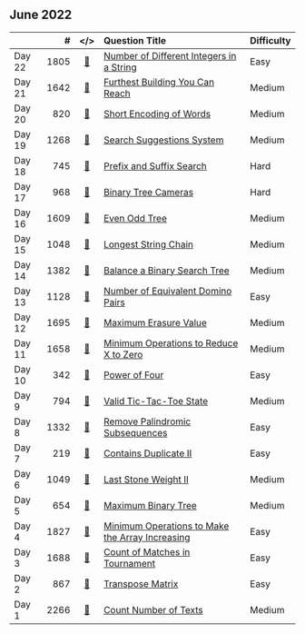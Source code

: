 ## June 2022

||#|</>|Question Title|Difficulty|
|:--|--:|:-:|:--|:--|
|Day 22|1805|[📎](../src/q_1801_1850/q1805.cc)|[Number of Different Integers in a String](https://leetcode.com/problems/number-of-different-integers-in-a-string/)|Easy|
|Day 21|1642|[📎](../src/q_1601_1650/q1642.cc)|[Furthest Building You Can Reach](https://leetcode.com/problems/furthest-building-you-can-reach/)|Medium|
|Day 20|820|[📎](../src/q_801_850/q0820.cc)|[Short Encoding of Words](https://leetcode.com/problems/short-encoding-of-words/)|Medium|
|Day 19|1268|[📎](../src/q_1251_1300/q1268.cc)|[Search Suggestions System](https://leetcode.com/problems/search-suggestions-system/)|Medium|
|Day 18|745|[📎](../src/q_701_750/q0745.cc)|[Prefix and Suffix Search](https://leetcode.com/problems/prefix-and-suffix-search/)|Hard|
|Day 17|968|[📎](../src/q_951_1000/q0968.cc)|[Binary Tree Cameras](https://leetcode.com/problems/binary-tree-cameras/)|Hard|
|Day 16|1609|[📎](../src/q_1601_1650/q1609.cc)|[Even Odd Tree](https://leetcode.com/problems/even-odd-tree/)|Medium|
|Day 15|1048|[📎](../src/q_1001_1050/q1048.cc)|[Longest String Chain](https://leetcode.com/problems/longest-string-chain/)|Medium|
|Day 14|1382|[📎](../src/q_1351_1400/q1382.cc)|[Balance a Binary Search Tree](https://leetcode.com/problems/balance-a-binary-search-tree/)|Medium|
|Day 13|1128|[📎](../src/q_1101_1150/q1128.cc)|[Number of Equivalent Domino Pairs](https://leetcode.com/problems/number-of-equivalent-domino-pairs/)|Easy|
|Day 12|1695|[📎](../src/q_1651_1700/q1695.cc)|[Maximum Erasure Value](https://leetcode.com/problems/maximum-erasure-value/)|Medium|
|Day 11|1658|[📎](../src/q_1651_1700/q1658.cc)|[Minimum Operations to Reduce X to Zero](https://leetcode.com/problems/minimum-operations-to-reduce-x-to-zero/)|Medium|
|Day 10|342|[📎](../src/q_301_350/q0342.cc)|[Power of Four](https://leetcode.com/problems/power-of-four/)|Easy|
|Day 9|794|[📎](../src/q_751_800/q0794.cc)|[Valid Tic-Tac-Toe State](https://leetcode.com/problems/valid-tic-tac-toe-state/)|Medium|
|Day 8|1332|[📎](../src/q_1301_1350/q1332.cc)|[Remove Palindromic Subsequences](https://leetcode.com/problems/remove-palindromic-subsequences/)|Easy|
|Day 7|219|[📎](../src/q_201_250/q0219.cc)|[Contains Duplicate II](https://leetcode.com/problems/contains-duplicate-ii/)|Easy|
|Day 6|1049|[📎](../src/q_1001_1050/q1049.cc)|[Last Stone Weight II](https://leetcode.com/problems/last-stone-weight-ii/)|Medium|
|Day 5|654|[📎](../src/q_651_700/q0654.cc)|[Maximum Binary Tree](https://leetcode.com/problems/maximum-binary-tree/)|Medium|
|Day 4|1827|[📎](../src/q_1801_1850/q1827.cc)|[Minimum Operations to Make the Array Increasing](https://leetcode.com/problems/minimum-operations-to-make-the-array-increasing/)|Easy|
|Day 3|1688|[📎](../src/q_1651_1700/q1688.cc)|[Count of Matches in Tournament](https://leetcode.com/problems/count-of-matches-in-tournament/)|Easy|
|Day 2|867|[📎](../src/q_851_900/q0867.cc)|[Transpose Matrix](https://leetcode.com/problems/transpose-matrix/)|Easy|
|Day 1|2266|[📎](../src/q_2251_2300/q2266.cc)|[Count Number of Texts](https://leetcode.com/problems/count-number-of-texts/)|Medium|

